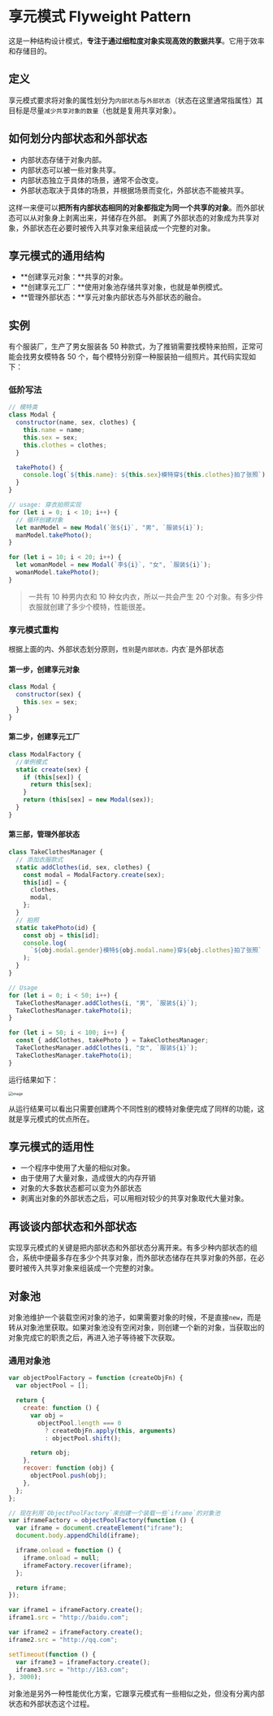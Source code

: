 # 享元模式 Flyweight Pattern

这是一种结构设计模式，**专注于通过细粒度对象实现高效的数据共享**。它用于效率和存储目的。

## 定义

享元模式要求将对象的属性划分为`内部状态`与`外部状态`（状态在这里通常指属性）其目标是尽量`减少共享对象的数量`（也就是复用共享对象）。

## 如何划分内部状态和外部状态

- 内部状态存储于对象内部。
- 内部状态可以被一些对象共享。
- 内部状态独立于具体的场景，通常不会改变。
- 外部状态取决于具体的场景，并根据场景而变化，外部状态不能被共享。

这样一来便可以**把所有内部状态相同的对象都指定为同一个共享的对象**。而外部状态可以从对象身上剥离出来，并储存在外部。
剥离了外部状态的对象成为共享对象，外部状态在必要时被传入共享对象来组装成一个完整的对象。

## 享元模式的通用结构

- **创建享元对象：**共享的对象。
- **创建享元工厂：**使用对象池存储共享对象，也就是单例模式。
- **管理外部状态：**享元对象内部状态与外部状态的融合。

## 实例

有个服装厂，生产了男女服装各 50 种款式，为了推销需要找模特来拍照，正常可能会找男女模特各 50 个，每个模特分别穿一种服装拍一组照片。其代码实现如下：

### 低阶写法

```javascript
// 模特类
class Modal {
  constructor(name, sex, clothes) {
    this.name = name;
    this.sex = sex;
    this.clothes = clothes;
  }

  takePhoto() {
    console.log(`${this.name}: ${this.sex}模特穿${this.clothes}拍了张照`);
  }
}

// usage: 穿衣拍照实现
for (let i = 0; i < 10; i++) {
  // 循环创建对象
  let manModel = new Modal(`张${i}`, "男", `服装${i}`);
  manModel.takePhoto();
}

for (let i = 10; i < 20; i++) {
  let womanModel = new Modal(`李${i}`, "女", `服装${i}`);
  womanModel.takePhoto();
}
```

> 一共有 10 种男内衣和 10 种女内衣，所以一共会产生 20 个对象。有多少件衣服就创建了多少个模特，性能很差。

### 享元模式重构

根据上面的内、外部状态划分原则，`性别`是`内部状态，`内衣`是外部状态

#### **第一步，创建享元对象**

```javascript
class Modal {
  constructor(sex) {
    this.sex = sex;
  }
}
```

#### **第二步，创建享元工厂**

```javascript
class ModalFactory {
  //单例模式
  static create(sex) {
    if (this[sex]) {
      return this[sex];
    }
    return (this[sex] = new Modal(sex));
  }
}
```

#### **第三部，管理外部状态**

```javascript
class TakeClothesManager {
  // 添加衣服款式
  static addClothes(id, sex, clothes) {
    const modal = ModalFactory.create(sex);
    this[id] = {
      clothes,
      modal,
    };
  }
  // 拍照
  static takePhoto(id) {
    const obj = this[id];
    console.log(
      `${obj.modal.gender}模特${obj.modal.name}穿${obj.clothes}拍了张照`
    );
  }
}

// Usage
for (let i = 0; i < 50; i++) {
  TakeClothesManager.addClothes(i, "男", `服装${i}`);
  TakeClothesManager.takePhoto(i);
}

for (let i = 50; i < 100; i++) {
  const { addClothes, takePhoto } = TakeClothesManager;
  TakeClothesManager.addClothes(i, "女", `服装${i}`);
  TakeClothesManager.takePhoto(i);
}
```

运行结果如下：

<img src="https://img.imyangyong.com/blog/2020-01-01%2016-29-44.png" alt="image" style="zoom:50%;" />

从运行结果可以看出只需要创建两个不同性别的模特对象便完成了同样的功能，这就是享元模式的优点所在。

## 享元模式的适用性

- 一个程序中使用了大量的相似对象。
- 由于使用了大量对象，造成很大的内存开销
- 对象的大多数状态都可以变为外部状态
- 剥离出对象的外部状态之后，可以用相对较少的共享对象取代大量对象。

## 再谈谈内部状态和外部状态

实现享元模式的关键是把内部状态和外部状态分离开来。有多少种内部状态的组合，系统中便最多存在多少个共享对象，而外部状态储存在共享对象的外部，在必要时被传入共享对象来组装成一个完整的对象。

## 对象池

对象池维护一个装载空闲对象的池子，如果需要对象的时候，不是直接`new`，而是转从对象池里获取。如果对象池没有空闲对象，则创建一个新的对象，当获取出的对象完成它的职责之后，再进入池子等待被下次获取。

### 通用对象池

```javascript
var objectPoolFactory = function (createObjFn) {
  var objectPool = [];

  return {
    create: function () {
      var obj =
        objectPool.length === 0
          ? createObjFn.apply(this, arguments)
          : objectPool.shift();

      return obj;
    },
    recover: function (obj) {
      objectPool.push(obj);
    },
  };
};

// 现在利用`ObjectPoolFactory`来创建一个装载一些`iframe`的对象池
var iframeFactory = objectPoolFactory(function () {
  var iframe = document.createElement("iframe");
  document.body.appendChild(iframe);

  iframe.onload = function () {
    iframe.onload = null;
    iframeFactory.recover(iframe);
  };

  return iframe;
});

var iframe1 = iframeFactory.create();
iframe1.src = "http://baidu.com";

var iframe2 = iframeFactory.create();
iframe2.src = "http://qq.com";

setTimeout(function () {
  var iframe3 = iframeFactory.create();
  iframe3.src = "http://163.com";
}, 3000);
```

对象池是另外一种性能优化方案，它跟享元模式有一些相似之处，但没有分离内部状态和外部状态这个过程。
